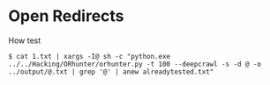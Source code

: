 <h1>Open Redirects</h1>
<p>How test</p>
<code>$ cat 1.txt | xargs -I@ sh -c "python.exe ../../Hacking/ORhunter/orhunter.py -t 100 --deepcrawl -s -d @ -o ../output/@.txt | grep '@' | anew alreadytested.txt"</code>
